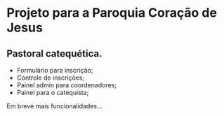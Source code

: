 # Projeto para a Paroquia Coração de Jesus
## Pastoral catequética.

- Formulário para inscrição;
- Controle de inscrições;
- Painel admin para coordenadores;
- Painel para o catequista;

Em breve mais funcionalidades...
 
 
